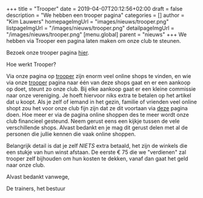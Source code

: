 +++
title = "Trooper"
date = 2019-04-07T20:12:56+02:00
draft = false
description = "We hebben een trooper pagina"
categories = []
author = "Kim Lauwers"
homepageImgUrl = "images/nieuws/trooper.png"
listpageImgUrl = "/images/nieuws/trooper.png"
detailpageImgUrl = "/images/nieuws/trooper.png"
[menu.global]
    parent = "nieuws"
+++
We hebben via Trooper een pagina laten maken om onze club te steunen.

Bezoek onze trooper pagina [hier](https://www.trooper.be/jujitsukeerbergen).

Hoe werkt Trooper?

Via onze pagina op [trooper](https://www.trooper.be/jujitsukeerbergen) zijn enorm veel online shops te vinden, en wie via onze [trooper](https://www.trooper.be/jujitsukeerbergen) pagina naar één van deze shops gaat en er een aankoop op doet, steunt zo onze club.
Bij elke aankoop gaat er een kleine commissie naar onze vereniging. Je hoeft hiervoor niks extra te betalen op het artikel dat u koopt. 
Als je zelf of iemand in het gezin, familie of vrienden veel online shopt zou het voor onze club fijn zijn dat ze dit voortaan via [deze](https://www.trooper.be/jujitsukeerbergen) pagina doen.
Hoe meer er via de pagina online shoppen des te meer wordt onze club financieel gesteund.
Neem gerust eens een kijkje tussen de vele verschillende shops.
Alvast bedankt en je mag dit gerust delen met al de personen die jullie kennen die vaak online shoppen.

Belangrijk detail is dat je zelf *NIETS* extra betaald, het zijn de winkels die een stukje van hun winst afstaan.
De eerste € 75 die we "verdienen" zal trooper zelf bijhouden om hun kosten te dekken, vanaf dan gaat het geld naar onze club.


Alvast bedankt vanwege,

De trainers, het bestuur




